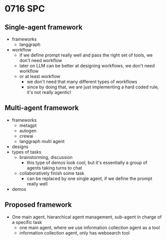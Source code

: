 # 0716 SPC

## Single-agent framework
* frameworks
  * langgraph
* workflow
  * if we define prompt really well and pass the right set of tools, we don't need workflow
  * later on LLM can be better at designing workflows, we don't need workflow
  * or at least workflow
    * we don't need that many different types of workflows
    * since by doing that, we are just implementing a hard coded rule, it's not really agentic!

## Multi-agent framework
* frameworks
  * metagpt
  * autogen
  * crewai
  * langgraph multi agent
* designs
* types of tasks
  * brainstorming, discussion
    * this type of demos look cool, but it's essentially a group of agents taking turns to chat
  * collaboratively finish some task
    * can be replaced by one single agent, if we define the prompt really well
* demos


## Proposed framework
* One main agent, hierarchical agent management, sub-agent in charge of a specific task
  * one main agent, where we use information collection agent as a tool
  * information collection agent, only has websearch tool